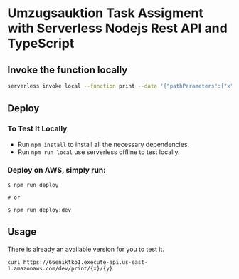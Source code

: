 # Umzugsauktion Task Assigment with Serverless Nodejs Rest API and TypeScript

## Invoke the function locally

```bash
serverless invoke local --function print --data '{"pathParameters":{"x":"3", "y": "5"}}'
```
## Deploy

### To Test It Locally

* Run ```npm install``` to install all the necessary dependencies.
* Run ```npm run local``` use serverless offline to test locally. 

### Deploy on AWS, simply run:

```
$ npm run deploy

# or

$ npm run deploy:dev
```

## Usage
There is already an available version for you to test it.

```
curl https://66eniktko1.execute-api.us-east-1.amazonaws.com/dev/print/{x}/{y}
```
